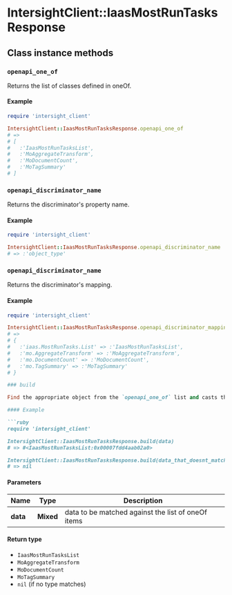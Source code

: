 # IntersightClient::IaasMostRunTasksResponse

## Class instance methods

### `openapi_one_of`

Returns the list of classes defined in oneOf.

#### Example

```ruby
require 'intersight_client'

IntersightClient::IaasMostRunTasksResponse.openapi_one_of
# =>
# [
#   :'IaasMostRunTasksList',
#   :'MoAggregateTransform',
#   :'MoDocumentCount',
#   :'MoTagSummary'
# ]
```

### `openapi_discriminator_name`

Returns the discriminator's property name.

#### Example

```ruby
require 'intersight_client'

IntersightClient::IaasMostRunTasksResponse.openapi_discriminator_name
# => :'object_type'
```

### `openapi_discriminator_name`

Returns the discriminator's mapping.

#### Example

```ruby
require 'intersight_client'

IntersightClient::IaasMostRunTasksResponse.openapi_discriminator_mapping
# =>
# {
#   :'iaas.MostRunTasks.List' => :'IaasMostRunTasksList',
#   :'mo.AggregateTransform' => :'MoAggregateTransform',
#   :'mo.DocumentCount' => :'MoDocumentCount',
#   :'mo.TagSummary' => :'MoTagSummary'
# }

### build

Find the appropriate object from the `openapi_one_of` list and casts the data into it.

#### Example

```ruby
require 'intersight_client'

IntersightClient::IaasMostRunTasksResponse.build(data)
# => #<IaasMostRunTasksList:0x00007fdd4aab02a0>

IntersightClient::IaasMostRunTasksResponse.build(data_that_doesnt_match)
# => nil
```

#### Parameters

| Name | Type | Description |
| ---- | ---- | ----------- |
| **data** | **Mixed** | data to be matched against the list of oneOf items |

#### Return type

- `IaasMostRunTasksList`
- `MoAggregateTransform`
- `MoDocumentCount`
- `MoTagSummary`
- `nil` (if no type matches)


